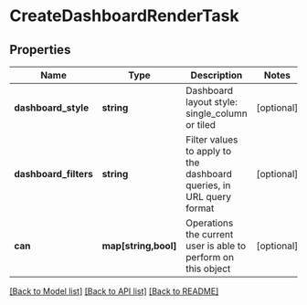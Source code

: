 # CreateDashboardRenderTask

## Properties
Name | Type | Description | Notes
------------ | ------------- | ------------- | -------------
**dashboard_style** | **string** | Dashboard layout style: single_column or tiled | [optional] 
**dashboard_filters** | **string** | Filter values to apply to the dashboard queries, in URL query format | [optional] 
**can** | **map[string,bool]** | Operations the current user is able to perform on this object | [optional] 

[[Back to Model list]](../README.md#documentation-for-models) [[Back to API list]](../README.md#documentation-for-api-endpoints) [[Back to README]](../README.md)


